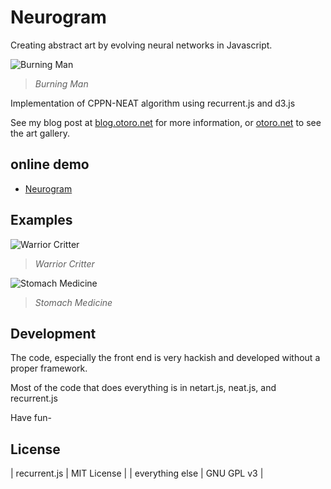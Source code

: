 
# Neurogram

Creating abstract art by evolving neural networks in Javascript.

![Burning Man](https://raw.githubusercontent.com/hardmaru/neurogram/master/img/burning_man.png)

> *Burning Man*


Implementation of CPPN-NEAT algorithm using recurrent.js and d3.js

See my blog post at [blog.otoro.net](http://blog.otoro.net/2015/07/31/neurogram/) for more information, or [otoro.net](http://otoro.net/neurogram/?gallery=0) to see the art gallery.

## online demo
- [Neurogram](http://otoro.net/neurogram/)

## Examples

![Warrior Critter](https://raw.githubusercontent.com/hardmaru/neurogram/master/img/red_critter.png)

> *Warrior Critter*

![Stomach Medicine](https://raw.githubusercontent.com/hardmaru/neurogram/master/img/stomach_medicine.png)

> *Stomach Medicine*


## Development

The code, especially the front end is very hackish and developed without a proper framework.

Most of the code that does everything is in netart.js, neat.js, and recurrent.js

Have fun-

## License

| recurrent.js    | MIT License    |
| everything else | GNU GPL v3     |
